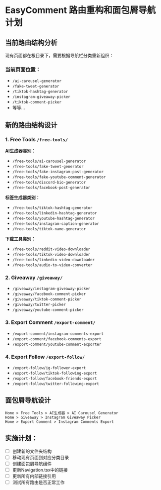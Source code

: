 # EasyComment 路由重构和面包屑导航计划

## 当前路由结构分析
现有页面都在根目录下，需要根据导航栏分类重新组织：

### 当前页面位置：
- `/ai-carousel-generator`
- `/fake-tweet-generator`
- `/tiktok-hashtag-generator`
- `/instagram-giveaway-picker`
- `/tiktok-comment-picker`
- 等等...

## 新的路由结构设计

### 1. Free Tools `/free-tools/`
**AI生成器类别：**
- `/free-tools/ai-carousel-generator`
- `/free-tools/fake-tweet-generator`
- `/free-tools/fake-instagram-post-generator`
- `/free-tools/fake-youtube-comment-generator`
- `/free-tools/discord-bio-generator`
- `/free-tools/facebook-post-generator`

**标签生成器类别：**
- `/free-tools/tiktok-hashtag-generator`
- `/free-tools/linkedin-hashtag-generator`
- `/free-tools/youtube-hashtag-generator`
- `/free-tools/instagram-caption-generator`
- `/free-tools/tiktok-name-generator`

**下载工具类别：**
- `/free-tools/reddit-video-downloader`
- `/free-tools/tiktok-video-downloader`
- `/free-tools/linkedin-video-downloader`
- `/free-tools/audio-to-video-converter`

### 2. Giveaway `/giveaway/`
- `/giveaway/instagram-giveaway-picker`
- `/giveaway/facebook-comment-picker`
- `/giveaway/tiktok-comment-picker`
- `/giveaway/twitter-picker`
- `/giveaway/youtube-comment-picker`

### 3. Export Comment `/export-comment/`
- `/export-comment/instagram-comments-export`
- `/export-comment/facebook-comments-export`
- `/export-comment/youtube-comment-exporter`

### 4. Export Follow `/export-follow/`
- `/export-follow/ig-follower-export`
- `/export-follow/tiktok-following-export`
- `/export-follow/facebook-friends-export`
- `/export-follow/twitter-following-export`

## 面包屑导航设计
```
Home > Free Tools > AI生成器 > AI Carousel Generator
Home > Giveaway > Instagram Giveaway Picker
Home > Export Comment > Instagram Comments Export
```

## 实施计划：
- [ ] 创建新的文件夹结构
- [ ] 移动现有页面到对应分类目录
- [ ] 创建面包屑导航组件
- [ ] 更新Navigation.tsx中的链接
- [ ] 更新所有内部链接引用
- [ ] 测试所有路由是否正常工作
